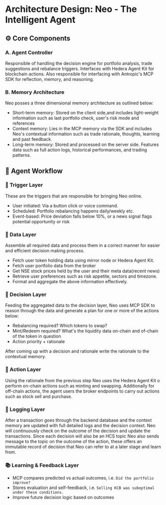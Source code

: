 # Architecture Design: Neo - The Intelligent Agent

## ⚙️ Core Components

### A. Agent Controller

Responsible of handling the decision engine for portfolio analysis, trade suggestions and rebalance triggers. Interfaces with Hedera Agent Kit for blockchain actions. Also responsible for interfacing with Antropic's MCP SDK for reflection, memory, and reasoning.

### B. Memory Architecture

Neo posses a three dimensional memory architecture as outlined below:

- Short-term memory: Stored on the client side,and includes light-weight information such as last portfolio check, user's risk mode and references
- Context memory: Lies in the MCP memory via the SDK and includes Neo's contextual information such as trade rationale, thoughts, learning and past feedback.
- Long-term memory: Stored and processed on the server side. Features data such as full action logs, historical performances, and trading patterns.

## 🔂 Agent Workflow

### 🧩 Trigger Layer

These are the triggers that are responsible for bringing Neo online.

- User initiated: Via a button click or voice command.
- Scheduled: Portfolio rebalancing happens daily/weekly etc.
- Event-based: Price deviation falls below 10%, or a news signal flags potential opportunity or risk

### 📡 Data Layer

Assemble all required data and process them in a correct manner for easier and efficient decision making process.

- Fetch user token holding data using mirror node or Hedera Agent Kit.
- Fetch user portfolio data from the broker
- Get NSE stock prices held by the user and their meta data(recent news)
- Retrieve user preferences such as risk appetite, sectors and timezone.
- Format and aggregate the above information effectively.

### 🧠 Decision Layer

Feeding the aggregated data to the decision layer, Neo uses MCP SDK to reason through the data and generate a plan for one or more of the actions below:

- Rebalancing required? Which tokens to swap?
- Mint/Redeem required? What's the liquidity data on-chain and of-chain of the token in question
- Action priority + rationale

After coming up with a decision and rationale write the rationale to the contextual memory.

### 🔐 Action Layer

Using the rationale from the previous step Neo uses the Hedera Agent Kit o perform on-chain actions such as minting and swapping. Additionally for off-chain actions, the agent users the broker endpoints to carry out actions such as stock sell and purchase.

### 🧾 Logging Layer

After a transaction goes through the backend database and the context memory are updated with full detailed logs and the decision context. Neo will continuously check on the outcome of the decision and update the transactions. Since each decision will also be an HCS topic Neo also sends message to the topic on the outcome of the action, these offers an immutable record of decision that Neo can refer to at a later stage and learn from.

### 📚 Learning & Feedback Layer

- MCP compares predicted vs actual outcomes, i.e. `Did the portfolio improve?`
- Stores evaluation and self-feedback, i.e. `Selling KCB was suboptimal under these conditions.`
- Improve future decision logic based on outcomes
